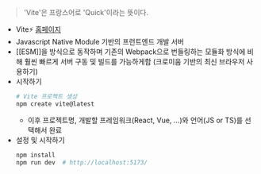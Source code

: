 > 'Vite'은 프랑스어로 'Quick'이라는 뜻이다.
- Vite⚡️ [홈페이지](https://ko.vitejs.dev/)
- Javascript Native Module 기반의 프런트엔드 개발 서버
- [[ESM]]을 방식으로 동작하며 기존의 Webpack으로 번들링하는 모듈화 방식에 비해 훨씬 빠르게 서버 구동 및 빌드를 가능하게함 (크로미움 기반의 최신 브라우저 사용하기)
- 시작하기
	```zsh
	# Vite 프로젝트 생성
	npm create vite@latest
	```
	- 이후 프로젝트명, 개발할 프레임워크(React, Vue, ...)와 언어(JS or TS)를 선택해서 완료
- 설정 및 시작하기
	```zsh
	npm install
	npm run dev  # http://localhost:5173/
	```
